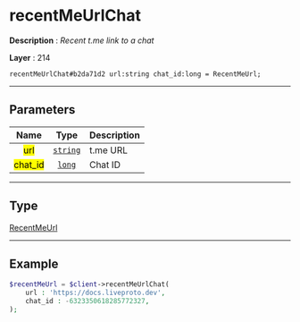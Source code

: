# recentMeUrlChat

**Description** : *Recent t\.me link to a chat*

**Layer** : 214

```tl
recentMeUrlChat#b2da71d2 url:string chat_id:long = RecentMeUrl;
```

---

## Parameters

| Name | Type | Description |
| :---: | :---: | :--- |
| <mark>url</mark> | [`string`](type/string) | t.me URL |
| <mark>chat_id</mark> | [`long`](type/long) | Chat ID |

---

## Type

[RecentMeUrl](type/RecentMeUrl)

---

## Example

```php
$recentMeUrl = $client->recentMeUrlChat(
	url : 'https://docs.liveproto.dev',
	chat_id : -6323350618285772327,
);
```